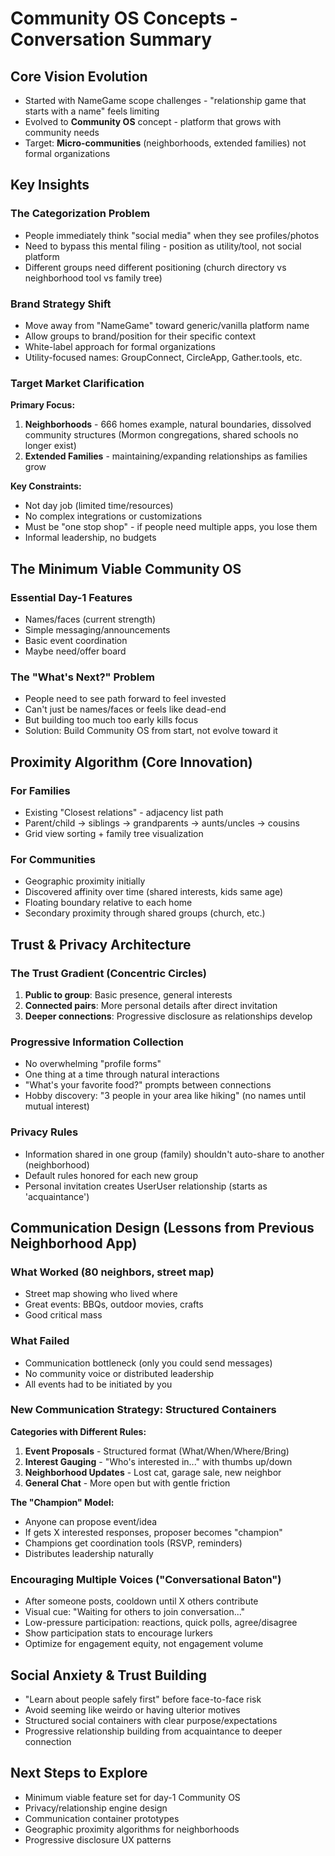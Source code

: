 # Community OS Concepts - Conversation Summary

## Core Vision Evolution
- Started with NameGame scope challenges - "relationship game that starts with a name" feels limiting
- Evolved to **Community OS** concept - platform that grows with community needs
- Target: **Micro-communities** (neighborhoods, extended families) not formal organizations

## Key Insights

### The Categorization Problem
- People immediately think "social media" when they see profiles/photos
- Need to bypass this mental filing - position as utility/tool, not social platform
- Different groups need different positioning (church directory vs neighborhood tool vs family tree)

### Brand Strategy Shift
- Move away from "NameGame" toward generic/vanilla platform name
- Allow groups to brand/position for their specific context
- White-label approach for formal organizations
- Utility-focused names: GroupConnect, CircleApp, Gather.tools, etc.

### Target Market Clarification
**Primary Focus:**
1. **Neighborhoods** - 666 homes example, natural boundaries, dissolved community structures (Mormon congregations, shared schools no longer exist)
2. **Extended Families** - maintaining/expanding relationships as families grow

**Key Constraints:**
- Not day job (limited time/resources)
- No complex integrations or customizations
- Must be "one stop shop" - if people need multiple apps, you lose them
- Informal leadership, no budgets

## The Minimum Viable Community OS

### Essential Day-1 Features
- Names/faces (current strength)
- Simple messaging/announcements
- Basic event coordination
- Maybe need/offer board

### The "What's Next?" Problem
- People need to see path forward to feel invested
- Can't just be names/faces or feels like dead-end
- But building too much too early kills focus
- Solution: Build Community OS from start, not evolve toward it

## Proximity Algorithm (Core Innovation)

### For Families
- Existing "Closest relations" - adjacency list path
- Parent/child → siblings → grandparents → aunts/uncles → cousins
- Grid view sorting + family tree visualization

### For Communities  
- Geographic proximity initially
- Discovered affinity over time (shared interests, kids same age)
- Floating boundary relative to each home
- Secondary proximity through shared groups (church, etc.)

## Trust & Privacy Architecture

### The Trust Gradient (Concentric Circles)
1. **Public to group**: Basic presence, general interests
2. **Connected pairs**: More personal details after direct invitation
3. **Deeper connections**: Progressive disclosure as relationships develop

### Progressive Information Collection
- No overwhelming "profile forms"
- One thing at a time through natural interactions
- "What's your favorite food?" prompts between connections
- Hobby discovery: "3 people in your area like hiking" (no names until mutual interest)

### Privacy Rules
- Information shared in one group (family) shouldn't auto-share to another (neighborhood)
- Default rules honored for each new group
- Personal invitation creates UserUser relationship (starts as 'acquaintance')

## Communication Design (Lessons from Previous Neighborhood App)

### What Worked (80 neighbors, street map)
- Street map showing who lived where
- Great events: BBQs, outdoor movies, crafts
- Good critical mass

### What Failed
- Communication bottleneck (only you could send messages)
- No community voice or distributed leadership
- All events had to be initiated by you

### New Communication Strategy: Structured Containers

**Categories with Different Rules:**
1. **Event Proposals** - Structured format (What/When/Where/Bring)
2. **Interest Gauging** - "Who's interested in..." with thumbs up/down
3. **Neighborhood Updates** - Lost cat, garage sale, new neighbor
4. **General Chat** - More open but with gentle friction

**The "Champion" Model:**
- Anyone can propose event/idea
- If gets X interested responses, proposer becomes "champion"
- Champions get coordination tools (RSVP, reminders)
- Distributes leadership naturally

### Encouraging Multiple Voices ("Conversational Baton")
- After someone posts, cooldown until X others contribute
- Visual cue: "Waiting for others to join conversation..."
- Low-pressure participation: reactions, quick polls, agree/disagree
- Show participation stats to encourage lurkers
- Optimize for engagement equity, not engagement volume

## Social Anxiety & Trust Building
- "Learn about people safely first" before face-to-face risk
- Avoid seeming like weirdo or having ulterior motives
- Structured social containers with clear purpose/expectations
- Progressive relationship building from acquaintance to deeper connection

## Next Steps to Explore
- Minimum viable feature set for day-1 Community OS
- Privacy/relationship engine design
- Communication container prototypes
- Geographic proximity algorithms for neighborhoods
- Progressive disclosure UX patterns